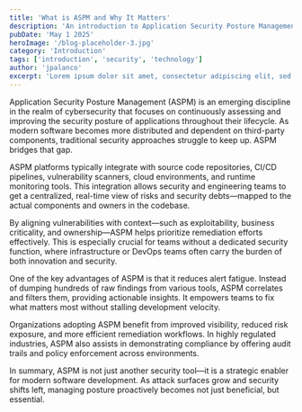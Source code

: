 ```yaml
---
title: 'What is ASPM and Why It Matters'
description: 'An introduction to Application Security Posture Management (ASPM) and how it helps organizations tackle modern software security challenges.'
pubDate: 'May 1 2025'
heroImage: '/blog-placeholder-3.jpg'
category: 'Introduction'
tags: ['introduction', 'security', 'technology']
author: 'jpalanco'
excerpt: 'Lorem ipsum dolor sit amet, consectetur adipiscing elit, sed do eiusmod tempor incididunt ut labore et dolore magna aliqua. Vitae ultricies leo integer malesuada nunc vel risus commodo viverra. Adipiscing enim eu turpis egestas pretium. Euismod elementum nisi quis eleifend quam adipiscing. In hac habitasse platea dictumst vestibulum. Sagittis purus sit amet volutpat. Netus et malesuada fames ac turpis egestas. Eget magna fermentum iaculis eu non diam phasellus vestibulum lorem. Varius sit amet mattis vulputate enim. Habitasse platea dictumst quisque sagittis. Integer quis auctor elit sed vulputate mi. Dictumst quisque sagittis purus sit amet.'
---
```


Application Security Posture Management (ASPM) is an emerging discipline in the realm of cybersecurity that focuses on continuously assessing and improving the security posture of applications throughout their lifecycle. As modern software becomes more distributed and dependent on third-party components, traditional security approaches struggle to keep up. ASPM bridges that gap.

ASPM platforms typically integrate with source code repositories, CI/CD pipelines, vulnerability scanners, cloud environments, and runtime monitoring tools. This integration allows security and engineering teams to get a centralized, real-time view of risks and security debts—mapped to the actual components and owners in the codebase.

By aligning vulnerabilities with context—such as exploitability, business criticality, and ownership—ASPM helps prioritize remediation efforts effectively. This is especially crucial for teams without a dedicated security function, where infrastructure or DevOps teams often carry the burden of both innovation and security.

One of the key advantages of ASPM is that it reduces alert fatigue. Instead of dumping hundreds of raw findings from various tools, ASPM correlates and filters them, providing actionable insights. It empowers teams to fix what matters most without stalling development velocity.

Organizations adopting ASPM benefit from improved visibility, reduced risk exposure, and more efficient remediation workflows. In highly regulated industries, ASPM also assists in demonstrating compliance by offering audit trails and policy enforcement across environments.

In summary, ASPM is not just another security tool—it is a strategic enabler for modern software development. As attack surfaces grow and security shifts left, managing posture proactively becomes not just beneficial, but essential.

